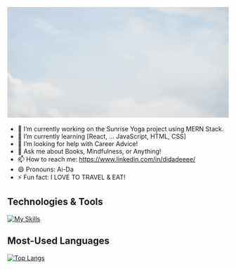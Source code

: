 ![Banner](https://github.com/didadeeee/didadeeee/blob/main/github.gif)

- 🔭 I’m currently working on the Sunrise Yoga project using MERN Stack.
- 🌱 I’m currently learning [React, ... JavaScript, HTML, CSS]
- 🤔 I’m looking for help with Career Advice!
- 💬 Ask me about Books, Mindfulness, or Anything!
- 📫 How to reach me: https://www.linkedin.com/in/didadeeee/
- 😄 Pronouns: Ai-Da
- ⚡ Fun fact: I LOVE TO TRAVEL & EAT!

## Technologies & Tools
[![My Skills](https://skills.thijs.gg/icons?i=js,html,css,git,mongodb,nodejs,react)](https://skills.thijs.gg)

## Most-Used Languages
[![Top Langs](https://github-readme-stats.vercel.app/api/top-langs/?username=didadeeee&theme=buefy&show_icons=true)](https://github.com/didadeeee/github-readme-stats)

